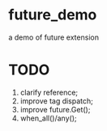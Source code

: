 # future_demo
a demo of future extension

# TODO

1. clarify reference;
2. improve tag dispatch;
3. improve future.Get();
4. when_all()/any();